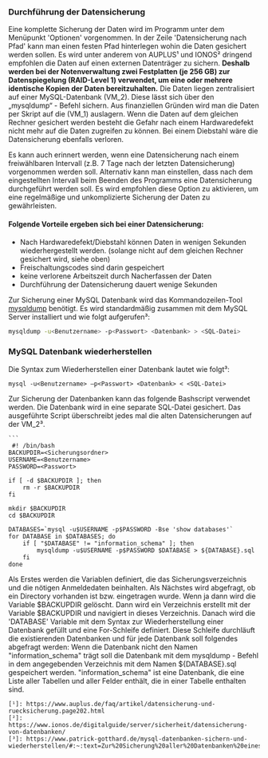 ﻿### Durchführung der Datensicherung

Eine komplette Sicherung der Daten wird im Programm unter dem Menüpunkt 'Optionen' vorgenommen. In der Zeile 'Datensicherung nach Pfad' kann man einen festen Pfad hinterlegen wohin die Daten gesichert werden sollen. Es wird unter anderem von AUPLUS¹ und IONOS² dringend empfohlen die Daten auf einen externen Datenträger zu sichern. **Deshalb werden bei der Notenverwaltung zwei Festplatten (je 256 GB) zur Datenspiegelung (RAID-Level 1) verwendet, um eine oder mehrere identische Kopien der Daten bereitzuhalten.** Die Daten liegen zentralisiert auf einer MySQL-Datenbank (VM_2). Diese lässt sich über den „mysqldump“ - Befehl sichern. Aus finanziellen Gründen wird man die Daten per Skript auf die (VM_1) auslagern. Wenn die Daten auf dem gleichen Rechner gesichert werden besteht die Gefahr nach einem Hardwaredefekt nicht mehr auf die Daten zugreifen zu können. Bei einem Diebstahl wäre die Datensicherung ebenfalls verloren. 

Es kann auch erinnert werden, wenn eine Datensicherung nach einem freiwählbaren Intervall (z.B. 7 Tage nach der letzten Datensicherung) vorgenommen werden soll. Alternativ kann man einstellen, dass nach dem eingestellten Intervall beim Beenden des Programms eine Datensicherung durchgeführt werden soll. Es wird empfohlen diese Option zu aktivieren, um eine regelmäßige und unkomplizierte  Sicherung der Daten zu gewährleisten.


#### Folgende Vorteile ergeben sich bei einer Datensicherung:

 - Nach Hardwaredefekt/Diebstahl können Daten in wenigen Sekunden wiederhergestellt werden. (solange nicht auf dem gleichen Rechner gesichert wird, siehe oben)
-  Freischaltungscodes sind darin gespeichert
-   keine verlorene Arbeitszeit durch Nacherfassen der Daten
-   Durchführung der Datensicherung dauert wenige Sekunden

   



Zur Sicherung einer MySQL Datenbank wird das Kommandozeilen-Tool [mysqldump](http://dev.mysql.com/doc/refman/5.1/en/mysqldump.html) benötigt. 
Es wird standardmäßig zusammen mit dem MySQL Server installiert und wie folgt aufgerufen³:
```bash 
mysqldump -u<Benutzername> -p<Passwort> <Datenbank> > <SQL-Datei>
```

### MySQL Datenbank wiederherstellen

Die Syntax zum Wiederherstellen einer Datenbank lautet wie folgt³:

    
    mysql -u<Benutzername> –p<Passwort> <Datenbank> < <SQL-Datei>

Zur Sicherung der Datenbanken kann das folgende Bashscript verwendet werden. Die Datenbank wird in eine separate SQL-Datei gesichert. Das ausgeführte Script überschreibt jedes mal die alten Datensicherungen auf der VM_2³. 

    ```
     #! /bin/bash
	BACKUPDIR=<Sicherungsordner>
	USERNAME=<Benutzername>
	PASSWORD=<Passwort>

	if [ -d $BACKUPDIR ]; then
	    rm -r $BACKUPDIR
	fi

	mkdir $BACKUPDIR
	cd $BACKUPDIR

	DATABASES=`mysql -u$USERNAME -p$PASSWORD -Bse 'show databases'`
	for DATABASE in $DATABASES; do
	    if [ "$DATABASE" != "information_schema" ]; then
	        mysqldump -u$USERNAME -p$PASSWORD $DATABASE > ${DATABASE}.sql
	    fi
	done

Als Erstes werden die Variablen definiert, die das Sicherungsverzeichnis und die nötigen Anmeldedaten beinhalten. Als Nächstes wird abgefragt, ob ein Directory vorhanden ist bzw. eingetragen wurde. Wenn ja dann wird die Variable $BACKUPDIR gelöscht. Dann wird ein Verzeichnis erstellt mit der Variable $BACKUPDIR und navigiert in dieses Verzeichnis. Danach wird die 'DATABASE' Variable mit dem Syntax zur Wiederherstellung einer Datenbank gefüllt und eine For-Schleife definiert. Diese Schleife durchläuft die existierenden Datenbanken und für jede Datenbank soll folgendes abgefragt werden: Wenn die Datenbank nicht den Namen "information_schema" trägt soll die Datenbank mit dem mysqldump - Befehl in dem angegebenden Verzeichnis mit dem Namen  ${DATABASE}.sql  gespeichert werden. "information_schema" ist eine Datenbank, die eine Liste aller Tabellen und aller Felder  enthält, die in einer Tabelle enthalten sind. 

    
```
[¹]: https://www.auplus.de/faq/artikel/datensicherung-und-ruecksicherung.page202.html
[²]: https://www.ionos.de/digitalguide/server/sicherheit/datensicherung-von-datenbanken/
[³]: https://www.patrick-gotthard.de/mysql-datenbanken-sichern-und-wiederherstellen/#:~:text=Zur%20Sicherung%20aller%20Datenbanken%20eines,also%20noch%20weiter%20verarbeitet%20werden.

```
